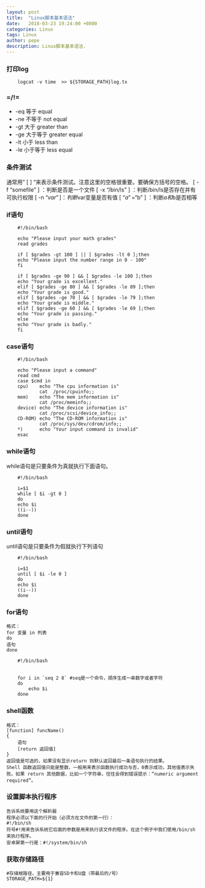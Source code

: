 ```yaml
---
layout: post
title:  "Linux脚本基本语法"
date:   2018-03-23 19:24:00 +0800
categories: Linux
tags: Linux
author: pepe
description: Linux脚本基本语法.
---
```



### **打印log**
```
    logcat -v time  >> ${STORAGE_PATH}log.tx
```

### **=/!=**    
    
* -eq 等于               equal
* -ne 不等于             not equal
* -gt 大于               greater than
* -ge 大于等于           greater equal
* -lt 小于               less than
* -le 小于等于           less equal

### **条件测试**     
   通常用” [ ] “来表示条件测试。注意这里的空格很重要。要确保方括号的空格。
    [ -f “somefile” ] ：判断是否是一个文件
    [ -x “/bin/ls” ] ：判断/bin/ls是否存在并有可执行权限
    [ -n “$var” ] ：判断$var变量是否有值
    [ “$a” = “$b” ] ：判断$a和$b是否相等
    
### **if语句** 
```
    #!/bin/bash

    echo "Please input your math grades"
    read grades

    if [ $grades -gt 100 ] || [ $grades -lt 0 ];then
    echo "Please input the number range in 0 - 100"
    fi

    if [ $grades -ge 90 ] && [ $grades -le 100 ];then
    echo "Your grade is excellent."
    elif [ $grades -ge 80 ] && [ $grades -le 89 ];then
    echo "Your grade is good."
    elif [ $grades -ge 70 ] && [ $grades -le 79 ];then
    echo "Your grade is middle."
    elif [ $grades -ge 60 ] && [ $grades -le 69 ];then
    echo "Your grade is passing."
    else
    echo "Your grade is badly."
    fi
```  

### **case语句**  
```  
    #!/bin/bash

    echo "Please input a command"
    read cmd
    case $cmd in
    cpu)    echo "The cpu information is"
            cat  /proc/cpuinfo;;
    mem)    echo "The mem information is"
            cat /proc/meminfo;;
    device) echo "The device information is"
            cat /proc/scsi/device_info;;
    CD-ROM) echo "The CD-ROM information is"
            cat /proc/sys/dev/cdrom/info;;
    *)      echo "Your input command is invalid"
    esac
```  

### **while语句** 
while语句是只要条件为真就执行下面语句。
``` 
    #!/bin/bash

    i=$1
    while [ $i -gt 0 ]
    do
    echo $i
    ((i--))
    done
``` 

### **until语句** 
until语句是只要条件为假就执行下列语句 
``` 
    #!/bin/bash

    i=$1
    until [ $i -le 0 ]
    do
    echo $i
    ((i--))
    done
``` 

### **for语句** 

    格式： 
    for 变量 in 列表 
    do 
    语句 
    done

```     
    #!/bin/bash


    for i in `seq 2 8` #seq是一个命令，顺序生成一串数字或者字符
    do
        echo $i
    done
``` 

### **shell函数**
    格式： 
    [function] funcName() 
    { 
        语句 
        [return 返回值] 
    } 
    返回值是可选的，如果没有显示return 则默认返回最后一条语句执行的结果。
    Shell 函数返回值只能是整数，一般用来表示函数执行成功与否，0表示成功，其他值表示失败。如果 return 其他数据，比如一个字符串，往往会得到错误提示：“numeric argument required”。

### **设置脚本执行程序**

    告诉系统要用这个解析器
    程序必须以下面的行开始（必须方在文件的第一行）：
    #!/bin/sh
    符号#!用来告诉系统它后面的参数是用来执行该文件的程序。在这个例子中我们使用/bin/sh来执行程序。
    安卓屏第一行是：#!/system/bin/sh
    
### **获取存储路径**
    #存储根路径，主要用于兼容SD卡和U盘（带最后的/号）
    STORAGE_PATH=${1}










